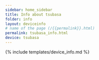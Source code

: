 ```yaml
---
sidebar: home_sidebar
title: Info about tsubasa
folder: info
layout: deviceinfo
# name of the page (/{{permalink}}.html)
permalink: tsubasa_info.html
device: tsubasa
---
```

{% include templates/device_info.md %}
